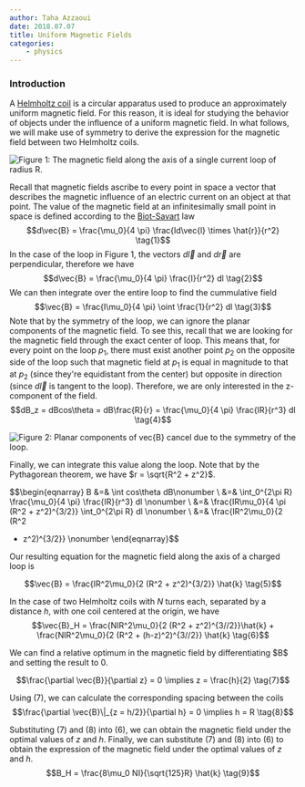 ```yaml
---
author: Taha Azzaoui
date: 2018.07.07
title: Uniform Magnetic Fields 
categories:
    - physics
---
```


### Introduction

A [Helmholtz coil](https://en.wikipedia.org/wiki/Helmholtz_coil) is a
circular apparatus used to produce an approximately uniform magnetic
field. For this reason, it is ideal for studying the behavior of objects
under the influence of a uniform magnetic field. In what follows, we
will make use of symmetry to derive the expression for the magnetic
field between two Helmholtz coils.

![Figure 1: The magnetic field along the axis of a single current loop of radius R.](/images/mfahc-1.jpg)

Recall that magnetic fields ascribe to every point in space a vector
that describes the magnetic influence of an electric current on an
object at that point. The value of the magnetic field at an
infinitesimally small point in space is defined according to the
[Biot-Savart](https://en.wikipedia.org/wiki/Biot%E2%80%93Savart_law) law
$$d\vec{B} = \frac{\mu_0}{4 \pi} \frac{Id\vec{l} \times
\hat{r}}{r^2} \tag{1}$$ In the case of the loop in Figure 1, the
vectors $d\vec{l}$ and $d\vec{r}$ are perpendicular, therefore we
have $$d\vec{B} = \frac{\mu_0}{4 \pi} \frac{I}{r^2} dl
\tag{2}$$ We can then integrate over the entire loop to find the
cummulative field $$\vec{B} = \frac{I\mu_0}{4 \pi} \oint
\frac{1}{r^2} dl \tag{3}$$ Note that by the symmetry of the loop,
we can ignore the planar components of the magnetic field. To see this,
recall that we are looking for the magnetic field through the exact
center of loop. This means that, for every point on the loop $p_1$,
there must exist another point $p_2$ on the opposite side of the loop
such that magnetic field at $p_1$ is equal in magnitude to that at
$p_2$ (since they're equidistant from the center) but opposite in
direction (since $d\vec{l}$ is tangent to the loop). Therefore, we
are only interested in the z-component of the field. $$dB_z =
dBcos\theta = dB\frac{R}{r} = \frac{\mu_0}{4 \pi} \frac{IR}{r^3}
dl \tag{4}$$

![Figure 2: Planar components of $vec{B}$ cancel due to the symmetry of the loop.](/images/mfahc-2.jpg)

Finally, we can integrate this value along the loop. Note that by the
Pythagorean theorem, we have $r = \sqrt{R^2 + z^2}$.

$$\begin{eqnarray} B &=& \int cos\theta dB\nonumber \\ &=&
\int_0^{2\pi R} \frac{\mu_0}{4 \pi} \frac{IR}{r^3} dl
\nonumber \\ &=& \frac{IR\mu_0}{4 \pi (R^2 + z^2)^{3/2}}
\int_0^{2\pi R} dl \nonumber \\ &=& \frac{IR^2\mu_0}{2 (R^2
+ z^2)^{3/2}} \nonumber \end{eqnarray}$$

Our resulting equation for the magnetic field along the axis of a charged loop is

$$\vec{B} = \frac{IR^2\mu_0}{2 (R^2 + z^2)^{3/2}} \hat{k} \tag{5}$$

In the case of two Helmholtz coils with $N$ turns each, separated by a
distance $h$, with one coil centered at the origin, we have
$$\vec{B}_H = \frac{NIR^2\mu_0}{2 (R^2 + z^2)^{3//2}}\hat{k} + \frac{NIR^2\mu_0}{2 (R^2 + (h-z)^2)^{3//2}} \hat{k} \tag{6}$$ 

We can find a relative optimum in the magnetic field by differentiating \$B\$ and setting the result to $0$.

$$\frac{\partial \vec{B}}{\partial z} = 0 \implies z = \frac{h}{2} \tag{7}$$ 

Using (7), we can calculate the corresponding spacing between the coils 
$$\frac{\partial \vec{B}\|_{z = h/2}}{\partial h} = 0 \implies h = R \tag{8}$$

Substituting (7) and (8) into (6), we can obtain the magnetic field under the optimal values
of $z$ and $h$. Finally, we can substitute (7) and (8) into (6) to
obtain the expression of the magnetic field under the optimal values of
$z$ and $h$. $$B_H = \frac{8\mu_0 NI}{\sqrt{125}R} \hat{k} \tag{9}$$
